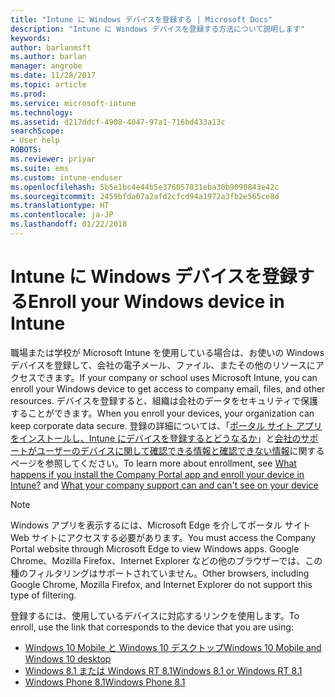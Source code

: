 ```yaml
---
title: "Intune に Windows デバイスを登録する | Microsoft Docs"
description: "Intune に Windows デバイスを登録する方法について説明します"
keywords: 
author: barlanmsft
ms.author: barlan
manager: angrobe
ms.date: 11/28/2017
ms.topic: article
ms.prod: 
ms.service: microsoft-intune
ms.technology: 
ms.assetid: d217ddcf-4908-4047-97a1-716bd433a13c
searchScope:
- User help
ROBOTS: 
ms.reviewer: priyar
ms.suite: ems
ms.custom: intune-enduser
ms.openlocfilehash: 5b5e1bc4e44b5e376057031eba30b9090843e42c
ms.sourcegitcommit: 2459bfda07a2afd2cfcd94a1972a3fb2e565ce8d
ms.translationtype: HT
ms.contentlocale: ja-JP
ms.lasthandoff: 01/22/2018
---
```

# <a name="enroll-your-windows-device-in-intune"></a><span data-ttu-id="b7b3e-103">Intune に Windows デバイスを登録する</span><span class="sxs-lookup"><span data-stu-id="b7b3e-103">Enroll your Windows device in Intune</span></span>

<span data-ttu-id="b7b3e-104">職場または学校が Microsoft Intune を使用している場合は、お使いの Windows デバイスを登録して、会社の電子メール、ファイル、またその他のリソースにアクセスできます。</span><span class="sxs-lookup"><span data-stu-id="b7b3e-104">If your company or school uses Microsoft Intune, you can enroll your Windows device to get access to company email, files, and other resources.</span></span> <span data-ttu-id="b7b3e-105">デバイスを登録すると、組織は会社のデータをセキュリティで保護することができます。</span><span class="sxs-lookup"><span data-stu-id="b7b3e-105">When you enroll your devices, your organization can keep corporate data secure.</span></span> <span data-ttu-id="b7b3e-106">登録の詳細については、「[ポータル サイト アプリをインストールし、Intune にデバイスを登録するとどうなるか](what-happens-if-you-install-the-company-portal-app-and-enroll-your-device-in-intune-windows.md)」と[会社のサポートがユーザーのデバイスに関して確認できる情報と確認できない情報](what-info-can-your-company-see-when-you-enroll-your-device-in-intune.md)に関するページを参照してください。</span><span class="sxs-lookup"><span data-stu-id="b7b3e-106">To learn more about enrollment, see [What happens if you install the Company Portal app and enroll your device in Intune?](what-happens-if-you-install-the-company-portal-app-and-enroll-your-device-in-intune-windows.md) and [What your company support can and can't see on your device](what-info-can-your-company-see-when-you-enroll-your-device-in-intune.md)</span></span>

> [!NOTE]
> <span data-ttu-id="b7b3e-107">Windows アプリを表示するには、Microsoft Edge を介してポータル サイト Web サイトにアクセスする必要があります。</span><span class="sxs-lookup"><span data-stu-id="b7b3e-107">You must access the Company Portal website through Microsoft Edge to view Windows apps.</span></span> <span data-ttu-id="b7b3e-108">Google Chrome、Mozilla Firefox、Internet Explorer などの他のブラウザーでは、この種のフィルタリングはサポートされていません。</span><span class="sxs-lookup"><span data-stu-id="b7b3e-108">Other browsers, including Google Chrome, Mozilla Firefox, and Internet Explorer do not support this type of filtering.</span></span>


<span data-ttu-id="b7b3e-109">登録するには、使用しているデバイスに対応するリンクを使用します。</span><span class="sxs-lookup"><span data-stu-id="b7b3e-109">To enroll, use the link that corresponds to the device that you are using:</span></span>

-  [<span data-ttu-id="b7b3e-110">Windows 10 Mobile と Windows 10 デスクトップ</span><span class="sxs-lookup"><span data-stu-id="b7b3e-110">Windows 10 Mobile and Windows 10 desktop</span></span>](enroll-your-w10-phone-or-w10-pc-windows.md)
-  [<span data-ttu-id="b7b3e-111">Windows 8.1 または Windows RT 8.1</span><span class="sxs-lookup"><span data-stu-id="b7b3e-111">Windows 8.1 or Windows RT 8.1</span></span>](enroll-your-w81-or-rt81-windows.md)
-  [<span data-ttu-id="b7b3e-112">Windows Phone 8.1</span><span class="sxs-lookup"><span data-stu-id="b7b3e-112">Windows Phone 8.1</span></span>](enroll-your-wp81-windows.md)
